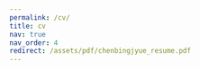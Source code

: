 ```yaml
---
permalink: /cv/
title: cv
nav: true
nav_order: 4
redirect: /assets/pdf/chenbingjyue_resume.pdf
---
```

